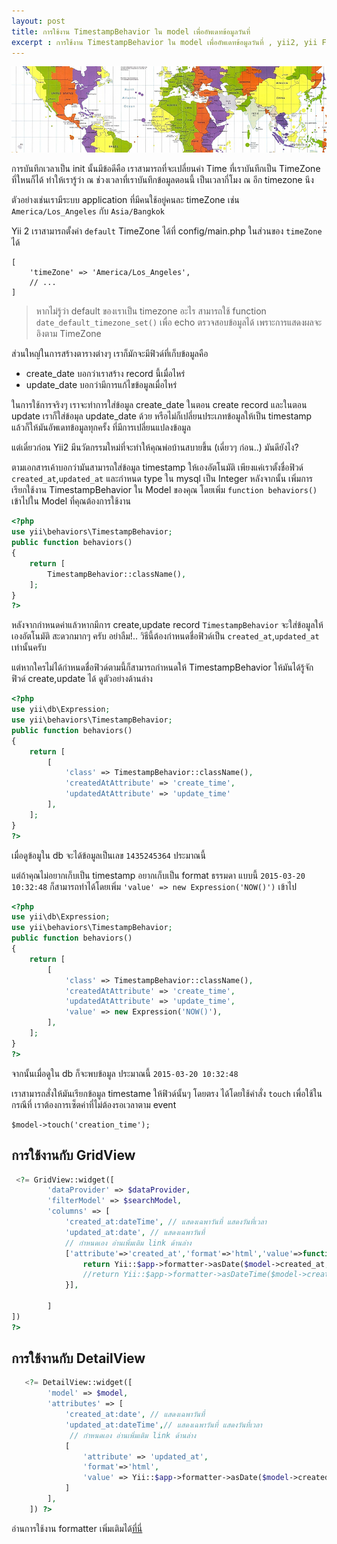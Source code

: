 ```yaml
---
layout: post
title: การใช้งาน TimestampBehavior ใน model เพื่ออัพเดทข้อมูลวันที่
excerpt : การใช้งาน TimestampBehavior ใน model เพื่ออัพเดทข้อมูลวันที่ , yii2, yii Framework
---
```


![timezone](/img/timezone.png)

การบันทึกเวลาเป็น init นั้นมีข้อดีคือ เราสามารถที่จะเปลี่ยนค่า Time  ที่เราบันทีกเป็น TimeZone ที่ใหนก็ได้ ทำให้เรารู้ว่า ณ ช่วงเวลาที่เราบันทึกข้อมูลตอนนี้ เป็นเวลากี่โมง ณ อีก timezone นึง

ตัวอย่างเช่นเรามีระบบ application ที่มีคนใช้อยู่คนละ timeZone เช่น `America/Los_Angeles`  กับ `Asia/Bangkok`

Yii 2 เราสามารถตั้งค่า `default`  TimeZone  ได้ที่ config/main.php ในส่วนของ `timeZone` ได้

```
[
    'timeZone' => 'America/Los_Angeles',
    // ...
]
```

> หากไม่รู้ว่า default ของเราเป็น timezone อะไร สามารถใช้ function ` date_default_timezone_set()` เพื่อ echo ตรวจสอบข้อมูลได้ เพราะการแสดงผลจะอิงตาม TimeZone


ส่วนใหญ่ในการสร้างตารางต่างๆ เราก็มักจะมีฟิวด์ที่เก็บข้อมูลคือ

- create_date บอกว่าเราสร้าง record นี้เมื่อไหร่
- update_date บอกว่ามีการแก้ไขข้อมูลเมื่อไหร่

ในการใช้การจริงๆ เราจะทำการใส่ข้อมูล create_date ในตอน create record และในตอน update เราก็ใส่ข้อมุล update_date ด้วย หรือไม่ก็เปลี่ยนประเภทข้อมูลให้เป็น timestamp แล้วก็ให้มันอัพเดทข้อมูลทุกครั้ง ที่มีการเปลี่ยนแปลงข้อมูล

แต่เดี๋ยวก่อน Yii2 มีนวัตกรรมใหม่ที่จะทำให้คุณพ่อบ้านสบายขึ้น (เดี่ยวๆ ก่อน..) มันดียังไง?

ตามเอกสารเค้าบอกว่ามันสามารถใส่ข้อมูล timestamp ให้เองอัตโนมัติ เพียงแค่เราตั้งชื่อฟิวด์ `created_at`,`updated_at` และกำหนด type ใน mysql เป็น Integer หลังจากนั้น เพิ่มการเรียกใช้งาน TimestampBehavior ใน Model ของคุณ โดยเพิ่ม `function behaviors()` เข้าไปใน Model ที่คุณต้องการใช้งาน

```php
<?php
use yii\behaviors\TimestampBehavior;
public function behaviors()
{
    return [
        TimestampBehavior::className(),
    ];
}
?>
```

หลังจากกำหนดค่าแล้วหากมีการ create,update record `TimestampBehavior` จะใส่ข้อมูลให้เองอัตโนมัติ สะดวกมากๆ ครับ อย่าลืม!.. วิธีนี้ต้องกำหนดชื่อฟิวด์เป็น `created_at`,`updated_at` เท่านั้นครับ

แต่หากใครไม่ได้กำหนดชื่อฟิวด์ตามนี้ก็สามารถกำหนดให้ TimestampBehavior ให้มันได้รู้จักฟิวด์ create,update ได้ ดูตัวอย่างด้านล่าง

```php
<?php
use yii\db\Expression;
use yii\behaviors\TimestampBehavior;
public function behaviors()
{
    return [
        [
            'class' => TimestampBehavior::className(),
            'createdAtAttribute' => 'create_time',
            'updatedAtAttribute' => 'update_time'
        ],
    ];
}
?>
```

เมื่อดูข้อมูใน db จะได้ข้อมูลเป็นเลข `1435245364` ประมาณนี้

แต่ถ้าคุณไม่อยากเก็บเป็น timestamp อยากเก็บเป็น format ธรรมดา แบบนี้ `2015-03-20 10:32:48` ก็สามารถทำได้โดยเพิ่ม `'value' => new Expression('NOW()')` เข้าไป

```php
<?php
use yii\db\Expression;
use yii\behaviors\TimestampBehavior;
public function behaviors()
{
    return [
        [
            'class' => TimestampBehavior::className(),
            'createdAtAttribute' => 'create_time',
            'updatedAtAttribute' => 'update_time',
            'value' => new Expression('NOW()'),
        ],
    ];
}
?>
```
จากนั้นเมื่อดูใน db ก็จะพบข้อมูล ประมาณนี้ `2015-03-20 10:32:48`

เราสามารถสั่งให้มันเรียกข้อมูล timestame ให้ฟิวด์นั้นๆ โดยตรง ได้โดยใช้คำสั่ง `touch` เพื่อใช้ในกรณีที่ เราต้องการเซ็ตค่าที่ไม่ต้องรอเวลาตาม event

```
$model->touch('creation_time');
```


## การใช้งานกับ GridView

```php
 <?= GridView::widget([
        'dataProvider' => $dataProvider,
        'filterModel' => $searchModel,
        'columns' => [
            'created_at:dateTime', // แสดงเฉพาวันที่ แสดงวันที่เวลา
            'updated_at:date', // แสดงเฉพาวันที่
            // กำหนดเอง อ่านเพิ่มเติม link ด้านล่าง
            ['attribute'=>'created_at','format'=>'html','value'=>function($model, $key, $index, $column){
                return Yii::$app->formatter->asDate($model->created_at,'medium'); //short,medium,long,full
                //return Yii::$app->formatter->asDateTime($model->created_at,'medium');
            }],

        ]
])
?>
```
## การใช้งานกับ DetailView

```php
   <?= DetailView::widget([
        'model' => $model,
        'attributes' => [
            'created_at:date', // แสดงเฉพาวันที่
            'updated_at:dateTime',// แสดงเฉพาวันที่ แสดงวันที่เวลา
             // กำหนดเอง อ่านเพิ่มเติม link ด้านล่าง
            [
                'attribute' => 'updated_at',
                'format'=>'html',
                'value' => Yii::$app->formatter->asDate($model->created_at,'medium')
            ]
        ],
    ]) ?>
```



อ่านการใช้งาน formatter  เพิ่มเติมได้[ที่นี่](/2015/06/23/date-formatter.html)
